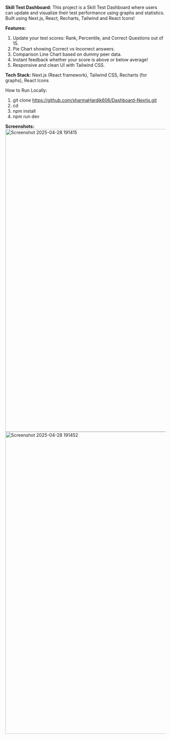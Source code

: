 **Skill Test Dashboard:**
This project is a Skill Test Dashboard where users can update and visualize their test performance using graphs and statistics.
Built using Next.js, React, Recharts, Tailwind and React Icons!

**Features:**
1. Update your test scores: Rank, Percentile, and Correct Questions out of 15.
2. Pie Chart showing Correct vs Incorrect answers.
3. Comparison Line Chart based on dummy peer data.
4. Instant feedback whether your score is above or below average!
5. Responsive and clean UI with Tailwind CSS.

**Tech Stack:**
Next.js (React framework),
Tailwind CSS,
Recharts (for graphs),
React Icons

How to Run Locally:

1. git clone https://github.com/sharmaHardik606/Dashboard-Nextjs.git
2. cd <project-folder>
3. npm install
4. npm run dev

**Screenshots:**
<img width="949" alt="Screenshot 2025-04-28 191415" src="https://github.com/user-attachments/assets/af2d5fdc-d6e3-4c48-9be8-b015ba6b5297" />
<img width="947" alt="Screenshot 2025-04-28 191452" src="https://github.com/user-attachments/assets/efbb5c83-9bfb-4a19-8d9a-c119ebfc1a87" />
